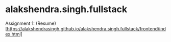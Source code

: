 # alakshendra.singh.fullstack
Assignment 1: (Resume)[https://alakshendrasingh.github.io/alakshendra.singh.fullstack/frontend/index.html]
